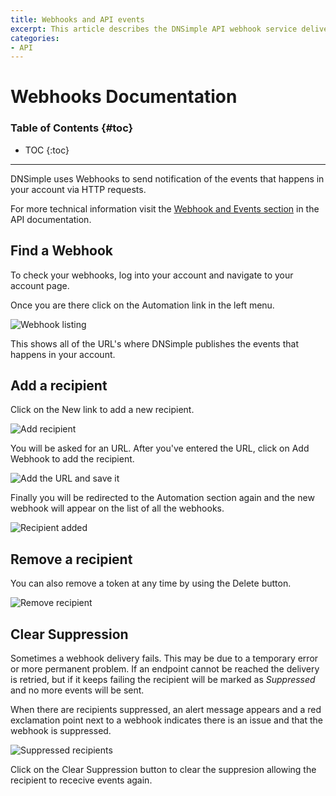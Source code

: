 ```yaml
---
title: Webhooks and API events
excerpt: This article describes the DNSimple API webhook service delivery and management.
categories:
- API
---
```


# Webhooks Documentation

### Table of Contents {#toc}

* TOC
{:toc}

---

DNSimple uses Webhooks to send notification of the events that happens in your account via HTTP requests.

For more technical information visit the [Webhook and Events section](https://developer.dnsimple.com/v2/webhooks/events/) in the API documentation.

## Find a Webhook

To check your webhooks, log into your account and navigate to your account page.

Once you are there click on the <label>Automation</label> link in the left menu.

![Webhook listing](/files/webhooks-listing.png)

This shows all of the URL's where DNSimple publishes the events that happens in your account.

## Add a recipient

Click on the <label>New</label> link to add a new recipient.

![Add recipient](/files/webhooks-add-recipient.png)

You will be asked for an URL. After you've entered the URL, click on <label>Add Webhook</label> to add the recipient.

![Add the URL and save it](/files/webhooks-add-url.png)

Finally you will be redirected to the Automation section again and the new webhook will appear on the list of all the webhooks.

![Recipient added](/files/webhooks-recipient-added.png)

## Remove a recipient

You can also remove a token at any time by using the <label>Delete</label> button.

![Remove recipient](/files/webhooks-delete-recipient.png)

## Clear Suppression

Sometimes a webhook delivery fails. This may be due to a temporary error or more permanent problem. If an endpoint cannot be reached the delivery is retried, but if it keeps failing the recipient will be marked as *Suppressed* and no more events will be sent.

When there are recipients suppressed, an alert message appears and a red exclamation point next to a webhook indicates there is an issue and that the webhook is suppressed.

![Suppressed recipients](/files/webhooks-clear-suppression.png)

Click on the <label>Clear Suppression</label> button to clear the suppresion allowing the recipient to rececive events again.
